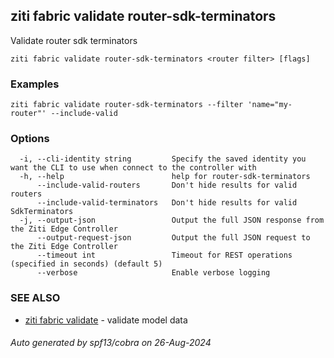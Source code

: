 ## ziti fabric validate router-sdk-terminators

Validate router sdk terminators

```
ziti fabric validate router-sdk-terminators <router filter> [flags]
```

### Examples

```
ziti fabric validate router-sdk-terminators --filter 'name="my-router"' --include-valid
```

### Options

```
  -i, --cli-identity string         Specify the saved identity you want the CLI to use when connect to the controller with
  -h, --help                        help for router-sdk-terminators
      --include-valid-routers       Don't hide results for valid routers
      --include-valid-terminators   Don't hide results for valid SdkTerminators
  -j, --output-json                 Output the full JSON response from the Ziti Edge Controller
      --output-request-json         Output the full JSON request to the Ziti Edge Controller
      --timeout int                 Timeout for REST operations (specified in seconds) (default 5)
      --verbose                     Enable verbose logging
```

### SEE ALSO

* [ziti fabric validate](../validate.md)	 - validate model data

###### Auto generated by spf13/cobra on 26-Aug-2024

